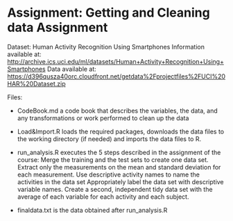 # Assignment: Getting and Cleaning data Assignment

Dataset: Human Activity Recognition Using Smartphones 
Information available at: http://archive.ics.uci.edu/ml/datasets/Human+Activity+Recognition+Using+Smartphones
Data available at: https://d396qusza40orc.cloudfront.net/getdata%2Fprojectfiles%2FUCI%20HAR%20Dataset.zip

Files:
- CodeBook.md a code book that describes the variables, the data, and any transformations or work performed to clean up the data

- Load&Import.R loads the required packages, downloads the data files to the working directory (if needed) and imports the data files to R. 

- run_analysis.R executes the 5 steps described in the assignment of the course:
Merge the training and the test sets to create one data set.
Extract only the measurements on the mean and standard deviation for each measurement.
Use descriptive activity names to name the activities in the data set
Appropriately label the data set with descriptive variable names.
Create a second, independent tidy data set with the average of each variable for each activity and each subject.

- finaldata.txt is the data obtained after run_analysis.R
